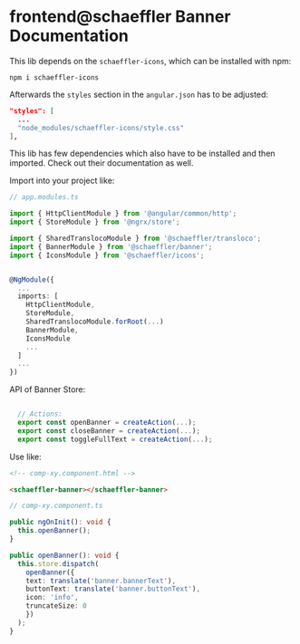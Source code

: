# frontend@schaeffler Banner Documentation

This lib depends on the `schaeffler-icons`, which can be installed with npm:

`npm i schaeffler-icons`

Afterwards the `styles` section in the `angular.json` has to be adjusted: 

```json
"styles": [
  ...
  "node_modules/schaeffler-icons/style.css"
],
```

This lib has few dependencies which also have to be installed and then imported. Check out their documentation as well.

Import into your project like:

```typescript
// app.modules.ts

import { HttpClientModule } from '@angular/common/http';
import { StoreModule } from '@ngrx/store';

import { SharedTranslocoModule } from '@schaeffler/transloco';
import { BannerModule } from '@schaeffler/banner';
import { IconsModule } from '@schaeffler/icons';


@NgModule({
  ...
  imports: [
    HttpClientModule,
    StoreModule,
    SharedTranslocoModule.forRoot(...)
    BannerModule,
    IconsModule
    ...
  ]
  ...
})
```

API of Banner Store:

```typescript

  // Actions:
  export const openBanner = createAction(...);
  export const closeBanner = createAction(...);
  export const toggleFullText = createAction(...);
```

Use like:

```html
<!-- comp-xy.component.html -->

<schaeffler-banner></schaeffler-banner>
```

```typescript
// comp-xy.component.ts

public ngOnInit(): void {
  this.openBanner();
}

public openBanner(): void {
  this.store.dispatch(
    openBanner({
    text: translate('banner.bannerText'),
    buttonText: translate('banner.buttonText'),
    icon: 'info',
    truncateSize: 0
    })
  );
}
```
